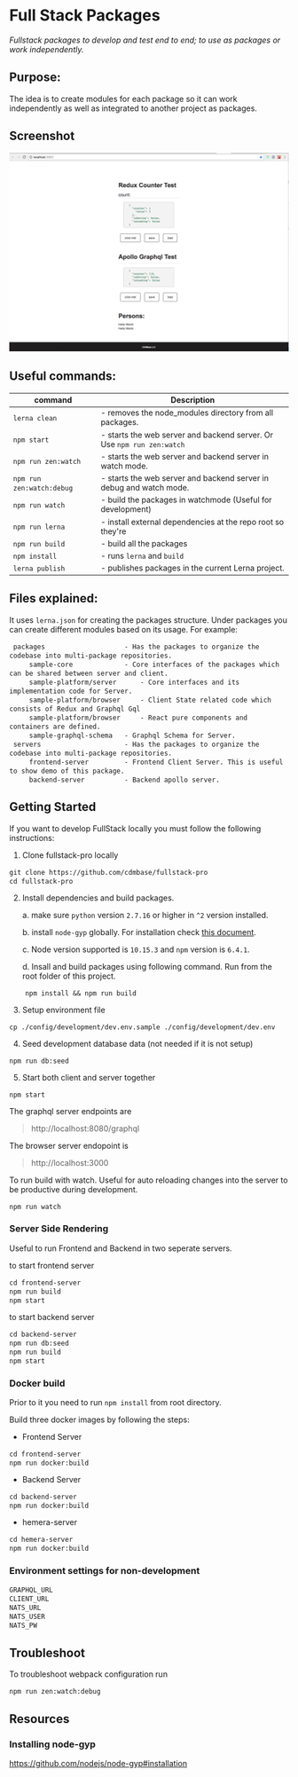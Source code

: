 # Full Stack Packages

*Fullstack packages to develop and test end to end; to use as packages or work independently.*

Purpose: 
---
The idea is to create modules for each package so it can work independently as well as integrated to another project as packages. 

## Screenshot
![screencast](./ScreenShot.png)


Useful commands:
---
|command|Description|
|--------------------------|-----------|    
|`lerna clean`|                 - removes the node_modules directory from all packages. |
|`npm start`|       - starts the web server and backend server. Or Use `npm run zen:watch`|
|`npm run zen:watch`|         - starts the web server and backend server in watch mode.|
|`npm run zen:watch:debug`|    - starts the web server and backend server in debug and watch mode.|
|`npm run watch`|               - build the packages in watchmode (Useful for development)|
|`npm run lerna`|               - install external dependencies at the repo root so they're |`lable to all packages.|
|`npm run build`|               - build all the packages|
|`npm install`|                - runs `lerna` and `build`|
|`lerna publish`|               - publishes packages in the current Lerna project. |

Files explained:
---    
It uses `lerna.json` for creating the packages structure. Under packages you can create different modules based on its usage. For example:

     packages                    - Has the packages to organize the codebase into multi-package repositories.
         sample-core             - Core interfaces of the packages which can be shared between server and client.
         sample-platform/server      - Core interfaces and its implementation code for Server.   
         sample-platform/browser     - Client State related code which consists of Redux and Graphql Gql
         sample-platform/browser     - React pure components and containers are defined. 
         sample-graphql-schema   - Graphql Schema for Server.
     servers                     - Has the packages to organize the codebase into multi-package repositories.
         frontend-server         - Frontend Client Server. This is useful to show demo of this package.
         backend-server          - Backend apollo server. 
    

## Getting Started

If you want to develop FullStack locally you must follow the following instructions:

1. Clone fullstack-pro locally
```
git clone https://github.com/cdmbase/fullstack-pro
cd fullstack-pro
```
2. Install dependencies and build packages.

    a. make sure `python` version `2.7.16` or higher in `^2` version installed.

    b. install `node-gyp` globally. For installation check [this document](https://github.com/nodejs/node-gyp#installation).

    c. Node version supported is `10.15.3` and `npm` version is `6.4.1`.

    d. Insall and build packages using following command. Run from the root folder of this project.
```
    npm install && npm run build
```
    

3. Setup environment file
```
cp ./config/development/dev.env.sample ./config/development/dev.env
```
4. Seed development database data (not needed if it is not setup)
```
npm run db:seed
```
5. Start both client and server together
```
npm start
```
The graphql server endpoints are
>http://localhost:8080/graphql

The browser server endopoint is
>http://localhost:3000

To run build with watch. Useful for auto reloading changes into the server to be productive during development.
```
npm run watch
```
[lerna-clean]: https://github.com/lerna/lerna#clean

### Server Side Rendering
Useful to run Frontend and Backend in two seperate servers. 

to start frontend server
```
cd frontend-server
npm run build
npm start
```
to start backend server
```
cd backend-server
npm run db:seed
npm run build
npm start
```

### Docker build
Prior to it you need to run `npm install` from root directory.

Build three docker images by following the steps:
- Frontend Server
```
cd frontend-server
npm run docker:build
```
- Backend Server
```
cd backend-server
npm run docker:build
```
- hemera-server
```
cd hemera-server
npm run docker:build
```

### Environment settings for non-development
```
GRAPHQL_URL
CLIENT_URL
NATS_URL
NATS_USER
NATS_PW
```
## Troubleshoot
To troubleshoot webpack configuration run
```
npm run zen:watch:debug
```

## Resources
### Installing node-gyp
https://github.com/nodejs/node-gyp#installation
